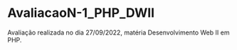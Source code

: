# AvaliacaoN-1_PHP_DWII

Avaliação realizada no dia 27/09/2022, matéria Desenvolvimento Web II em PHP.
